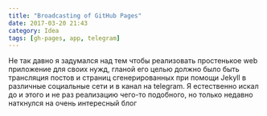 ```yaml
---
title: "Broadcasting of GitHub Pages"
date: 2017-03-20 21:43
category: Idea
tags: [gh-pages, app, telegram]
---
```


Не так давно я задумался над тем чтобы реализовать простенькое web приложение для своих нужд, гланой его целью должно было быть трансляция постов и страниц сгенерированных при помощи Jekyll в различные социальные сети и в канал на telegram. Я естественно искал до и этого и не раз реализацию чего-то подобного, но только недавно наткнулся на очень интересный блог